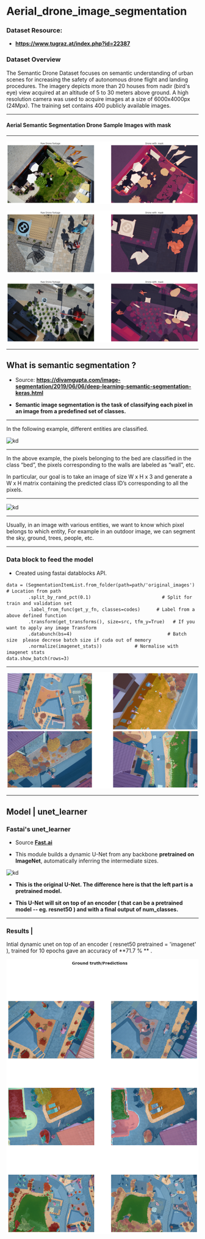 # Aerial_drone_image_segmentation

### Dataset Resource: 
* **https://www.tugraz.at/index.php?id=22387**

### Dataset Overview


The Semantic Drone Dataset focuses on semantic understanding of urban scenes for increasing the safety of autonomous drone flight and landing procedures. The imagery depicts more than 20 houses from nadir (bird's eye) view acquired at an altitude of 5 to 30 meters above ground. A high resolution camera was used to acquire images at a size of 6000x4000px (24Mpx). The training set contains 400 publicly available images.

***

#### Aerial Semantic Segmentation Drone Sample Images with mask

***

![kd](https://github.com/shadab4150/Aerial_drone_image_segmentation/blob/master/image_drone/drone1.png)

![kd](https://github.com/shadab4150/Aerial_drone_image_segmentation/blob/master/image_drone/drone5.png)

![kd](https://github.com/shadab4150/Aerial_drone_image_segmentation/blob/master/image_drone/drone4.png)

***


## What is semantic segmentation ?

* Source: **https://divamgupta.com/image-segmentation/2019/06/06/deep-learning-semantic-segmentation-keras.html**

* **Semantic image segmentation is the task of classifying each pixel in an image from a predefined set of classes.**

***

In the following example, different entities are classified.

![kd](https://divamgupta.com/assets/images/posts/imgseg/image15.png?style=centerme)


***


In the above example, the pixels belonging to the bed are classified in the class “bed”, the pixels corresponding to the walls are labeled as “wall”, etc.

In particular, our goal is to take an image of size W x H x 3 and generate a W x H matrix containing the predicted class ID’s corresponding to all the pixels.

***
![kd](https://divamgupta.com/assets/images/posts/imgseg/image14.png?style=centerme)

***

Usually, in an image with various entities, we want to know which pixel belongs to which entity, For example in an outdoor image, we can segment the sky, ground, trees, people, etc.


***

### Data block to feed the model
* Created using fastai datablocks API.
```
data = (SegmentationItemList.from_folder(path=path/'original_images')  # Location from path
        .split_by_rand_pct(0.1)                          # Split for train and validation set
        .label_from_func(get_y_fn, classes=codes)      # Label from a above defined function
        .transform(get_transforms(), size=src, tfm_y=True)   # If you want to apply any image Transform
        .databunch(bs=4)                                   # Batch size  please decrese batch size if cuda out of memory
        .normalize(imagenet_stats))            # Normalise with imagenet stats
data.show_batch(rows=3)
```
***
![kd](https://github.com/shadab4150/Aerial_drone_image_segmentation/blob/master/image_drone/data_block_drone.png)

***
## Model | unet_learner

### Fastai's unet_learner
* Source [**Fast.ai**](www.fast.ai)

* This module builds a dynamic U-Net from any backbone **pretrained on ImageNet**, automatically inferring the intermediate sizes.

![kd](https://docs.fast.ai/imgs/u-net-architecture.png)

* **This is the original U-Net. The difference here is that the left part is a pretrained model.**

* **This U-Net will sit on top of an encoder ( that can be a pretrained model -- eg. resnet50 ) and with a final output of num_classes.**

***

### Results |

Intial dynamic unet on top of an encoder ( resnet50 pretrained = 'imagenet' ), trained for 10 epochs gave an accuracy of **71.7 % ** .

![kd](https://github.com/shadab4150/Aerial_drone_image_segmentation/blob/master/image_drone/results_drone.png)

